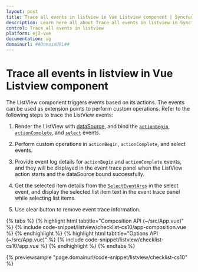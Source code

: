 ```yaml
---
layout: post
title: Trace all events in listview in Vue Listview component | Syncfusion
description: Learn here all about Trace all events in listview in Syncfusion Vue Listview component of Syncfusion Essential JS 2 and more.
control: Trace all events in listview 
platform: ej2-vue
documentation: ug
domainurl: ##DomainURL##
---
```


# Trace all events in listview in Vue Listview component

The ListView component triggers events based on its actions. The events can be used as extension points to perform custom operations. Refer to the following steps to trace the ListView events:

1. Render the ListView with [dataSource](https://ej2.syncfusion.com/vue/documentation/api/list-view/#datasource), and bind the [`actionBegin`](https://ej2.syncfusion.com/vue/documentation/api/list-view/#actionbegin), [`actionComplete`](https://ej2.syncfusion.com/vue/documentation/api/list-view/#actioncomplete), and [`select`](https://ej2.syncfusion.com/vue/documentation/api/list-view/#select) events.

2. Perform custom operations in `actionBegin`, `actionComplete`, and select events.

3. Provide event log details for `actionBegin` and `actionComplete` events, and they will be displayed in the event trace panel when the ListView action starts and the dataSource bound successfully.

4. Get the selected item details from the [`SelectEventArgs`](https://ej2.syncfusion.com/vue/documentation/api/list-view/selectEventArgs/) in the select event, and display the selected list item text in the event trace panel while selecting list items.

5. Use clear button to remove event trace information.

{% tabs %}
{% highlight html tabtitle="Composition API (~/src/App.vue)" %}
{% include code-snippet/listview/checklist-cs10/app-composition.vue %}
{% endhighlight %}
{% highlight html tabtitle="Options API (~/src/App.vue)" %}
{% include code-snippet/listview/checklist-cs10/app.vue %}
{% endhighlight %}
{% endtabs %}
        
{% previewsample "page.domainurl/code-snippet/listview/checklist-cs10" %}